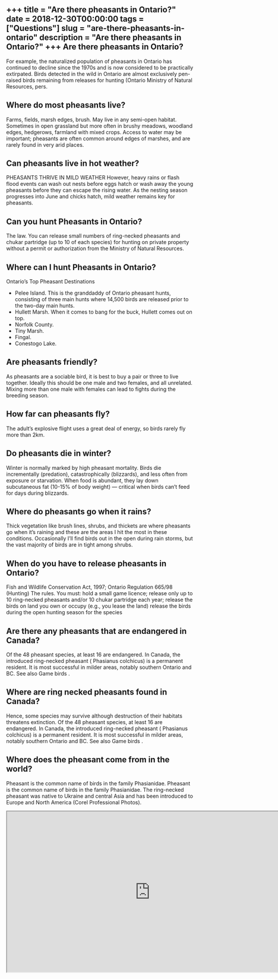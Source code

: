 +++
title = "Are there pheasants in Ontario?"
date = 2018-12-30T00:00:00
tags = ["Questions"]
slug = "are-there-pheasants-in-ontario"
description = "Are there pheasants in Ontario?"
+++
Are there pheasants in Ontario?
-------------------------------

For example, the naturalized population of pheasants in Ontario has continued to decline since the 1970s and is now considered to be practically extirpated. Birds detected in the wild in Ontario are almost exclusively pen-raised birds remaining from releases for hunting (Ontario Ministry of Natural Resources, pers.

Where do most pheasants live?
-----------------------------

Farms, fields, marsh edges, brush. May live in any semi-open habitat. Sometimes in open grassland but more often in brushy meadows, woodland edges, hedgerows, farmland with mixed crops. Access to water may be important; pheasants are often common around edges of marshes, and are rarely found in very arid places.

Can pheasants live in hot weather?
----------------------------------

PHEASANTS THRIVE IN MILD WEATHER However, heavy rains or flash flood events can wash out nests before eggs hatch or wash away the young pheasants before they can escape the rising water. As the nesting season progresses into June and chicks hatch, mild weather remains key for pheasants.

Can you hunt Pheasants in Ontario?
----------------------------------

The law. You can release small numbers of ring-necked pheasants and chukar partridge (up to 10 of each species) for hunting on private property without a permit or authorization from the Ministry of Natural Resources.

Where can I hunt Pheasants in Ontario?
--------------------------------------

Ontario’s Top Pheasant Destinations

- Pelee Island. This is the granddaddy of Ontario pheasant hunts, consisting of three main hunts where 14,500 birds are released prior to the two-day main hunts.
- Hullett Marsh. When it comes to bang for the buck, Hullett comes out on top.
- Norfolk County.
- Tiny Marsh.
- Fingal.
- Conestogo Lake.

Are pheasants friendly?
-----------------------

As pheasants are a sociable bird, it is best to buy a pair or three to live together. Ideally this should be one male and two females, and all unrelated. Mixing more than one male with females can lead to fights during the breeding season.

How far can pheasants fly?
--------------------------

The adult’s explosive flight uses a great deal of energy, so birds rarely fly more than 2km.

Do pheasants die in winter?
---------------------------

Winter is normally marked by high pheasant mortality. Birds die incrementally (predation), catastrophically (blizzards), and less often from exposure or starvation. When food is abundant, they lay down subcutaneous fat (10-15% of body weight) — critical when birds can’t feed for days during blizzards.

Where do pheasants go when it rains?
------------------------------------

Thick vegetation like brush lines, shrubs, and thickets are where pheasants go when it’s raining and these are the areas I hit the most in these conditions. Occasionally I’ll find birds out in the open during rain storms, but the vast majority of birds are in tight among shrubs.

When do you have to release pheasants in Ontario?
-------------------------------------------------

Fish and Wildlife Conservation Act, 1997; Ontario Regulation 665/98 (Hunting) The rules. You must: hold a small game licence; release only up to 10 ring-necked pheasants and/or 10 chukar partridge each year; release the birds on land you own or occupy (e.g., you lease the land) release the birds during the open hunting season for the species

Are there any pheasants that are endangered in Canada?
------------------------------------------------------

Of the 48 pheasant species, at least 16 are endangered. In Canada, the introduced ring-necked pheasant ( Phasianus colchicus) is a permanent resident. It is most successful in milder areas, notably southern Ontario and BC. See also Game birds .

Where are ring necked pheasants found in Canada?
------------------------------------------------

Hence, some species may survive although destruction of their habitats threatens extinction. Of the 48 pheasant species, at least 16 are endangered. In Canada, the introduced ring-necked pheasant ( Phasianus colchicus) is a permanent resident. It is most successful in milder areas, notably southern Ontario and BC. See also Game birds .

Where does the pheasant come from in the world?
-----------------------------------------------

Pheasant is the common name of birds in the family Phasianidae. Pheasant is the common name of birds in the family Phasianidae. The ring-necked pheasant was native to Ukraine and central Asia and has been introduced to Europe and North America (Corel Professional Photos).

<iframe allow="accelerometer; autoplay; clipboard-write; encrypted-media; gyroscope; picture-in-picture" allowfullscreen="" class="__youtube_prefs__  epyt-is-override  no-lazyload" data-no-lazy="1" data-origheight="433" data-origwidth="770" data-skipgform_ajax_framebjll="" height="433" id="_ytid_52453" loading="lazy" src="https://www.youtube.com/embed/QHz_yAyEEuo?enablejsapi=1&autoplay=0&cc_load_policy=0&cc_lang_pref=&iv_load_policy=1&loop=0&modestbranding=0&rel=1&fs=1&playsinline=0&autohide=2&theme=dark&color=red&controls=1&" title="YouTube player" width="770"></iframe>
